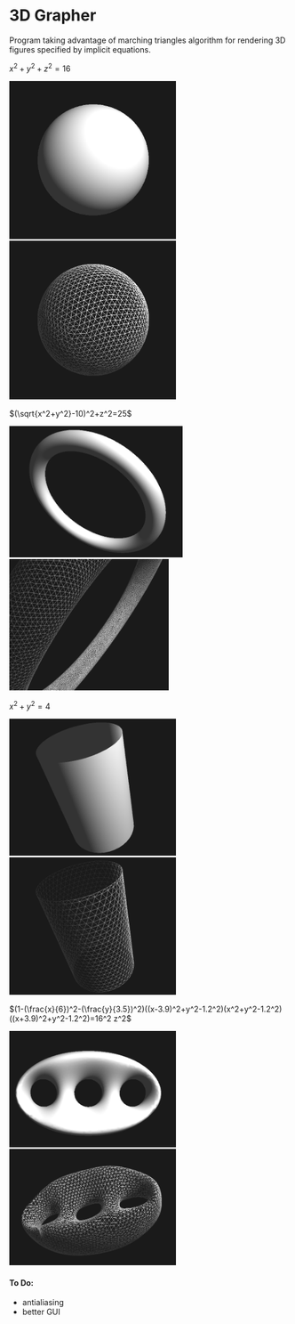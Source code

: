 # 3D Grapher

Program taking advantage of marching triangles algorithm for rendering 3D figures specified by implicit equations.

$x^2+y^2+z^2=16$

<p float="left">
  <img src="./results/ball.png" width="300">
  <img src="./results/ball-mesh.png" width="300">
</p>

$(\sqrt{x^2+y^2}-10)^2+z^2=25$

<p float="left">
  <img src="./results/torus.png" height="236">
  <img src="./results/torus-mesh.png" height="236">
</p>

$x^2 + y^2 = 4$

<p float="left">
  <img src="./results/cylinder.png" width="300">
  <img src="./results/cylinder-mesh.png" width="300">
</p>

$(1-(\frac{x}{6})^2-(\frac{y}{3.5})^2)((x-3.9)^2+y^2-1.2^2)(x^2+y^2-1.2^2)((x+3.9)^2+y^2-1.2^2)=16^2 z^2$

<p float="left">
  <img src="./results/genus3.png" width="300">
  <img src="./results/genus3-mesh.png" width="300">
</p>

#### To Do:
- antialiasing
- better GUI
